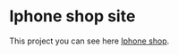 # Iphone shop site

This project you can see here [Iphone shop](https://vladimirerohin.github.io/iphone/).

